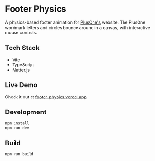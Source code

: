 # Footer Physics

A physics-based footer animation for [PlusOne's](https://plusoneamsterdam.com/) website. The PlusOne wordmark letters and circles bounce around in a canvas, with interactive mouse controls.

## Tech Stack

- Vite
- TypeScript
- Matter.js

## Live Demo

Check it out at [footer-physics.vercel.app](https://footer-physics.vercel.app/)

## Development

```bash
npm install
npm run dev
```

## Build

```bash
npm run build
```

